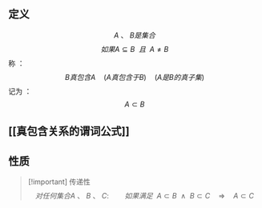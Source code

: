 ## 定义

$$A\ 、 \ B 是集合$$
$$如果 A \subseteq B \ \ 且 \ \ A \neq B $$
称 ：
$$B真包含A \quad (A真包含于B)\quad(A是B的真子集)$$
记为 ：
$$\tag{真包含关系}A \subset B$$

## [[真包含关系的谓词公式]]
## 性质
> [!important] 传递性
> $$对任何集合A\ 、\ B\ 、\ C : \qquad 如果满足 \ \ A \subset B \ \ \wedge\ \  B \subset C \quad \Rightarrow \quad A \subset C$$